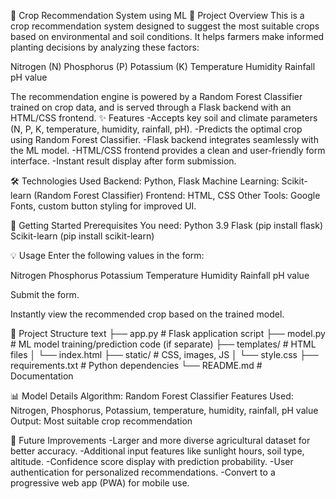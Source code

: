🌾 Crop Recommendation System using ML
📌 Project Overview
This is a crop recommendation system designed to suggest the most suitable crops based on environmental and soil conditions. It helps farmers make informed planting decisions by analyzing these factors:

Nitrogen (N)
Phosphorus (P)
Potassium (K)
Temperature
Humidity
Rainfall
pH value

The recommendation engine is powered by a Random Forest Classifier trained on crop data, and is served through a Flask backend with an HTML/CSS frontend.
✨ Features
-Accepts key soil and climate parameters (N, P, K, temperature, humidity, rainfall, pH).
-Predicts the optimal crop using Random Forest Classifier.
-Flask backend integrates seamlessly with the ML model.
-HTML/CSS frontend provides a clean and user-friendly form interface.
-Instant result display after form submission.

🛠️ Technologies Used
Backend: Python, Flask
Machine Learning: Scikit-learn (Random Forest Classifier)
Frontend: HTML, CSS
Other Tools: Google Fonts, custom button styling for improved UI.

🚀 Getting Started
Prerequisites
You need:
Python 3.9
Flask (pip install flask)
Scikit-learn (pip install scikit-learn)

💡 Usage
Enter the following values in the form:

Nitrogen
Phosphorus
Potassium
Temperature
Humidity
Rainfall
pH value

Submit the form.

Instantly view the recommended crop based on the trained model.

📂 Project Structure
text
├── app.py               # Flask application script
├── model.py             # ML model training/prediction code (if separate)
├── templates/           # HTML files
│   └── index.html
├── static/              # CSS, images, JS
│   └── style.css
├── requirements.txt     # Python dependencies
└── README.md            # Documentation

📊 Model Details
Algorithm: Random Forest Classifier
Features Used: Nitrogen, Phosphorus, Potassium, temperature, humidity, rainfall, pH value
Output: Most suitable crop recommendation

🔮 Future Improvements
-Larger and more diverse agricultural dataset for better accuracy.
-Additional input features like sunlight hours, soil type, altitude.
-Confidence score display with prediction probability.
-User authentication for personalized recommendations.
-Convert to a progressive web app (PWA) for mobile use.
